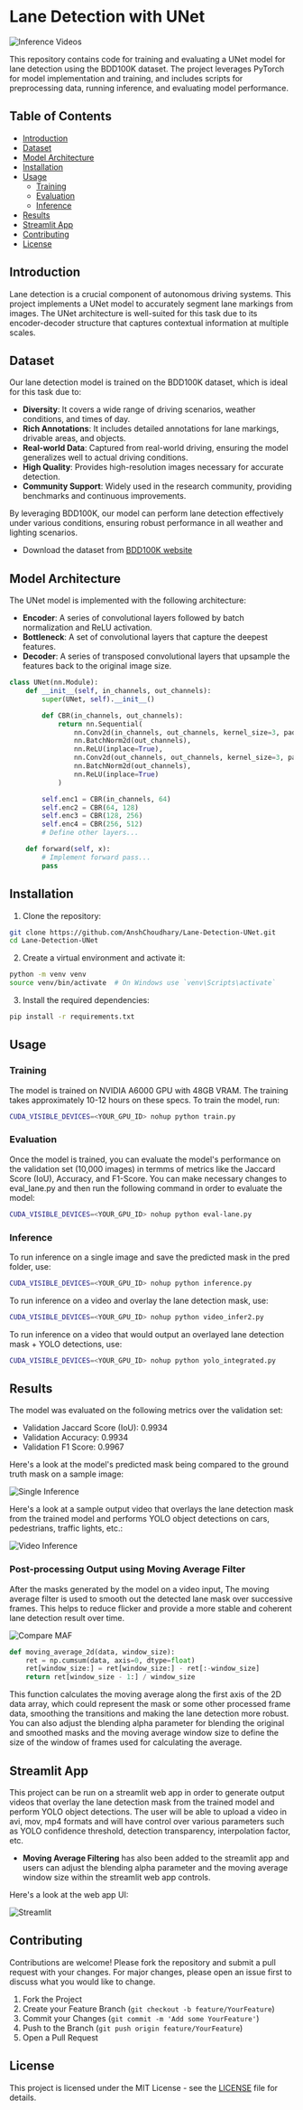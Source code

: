 # Lane Detection with UNet

![Inference Videos](https://github.com/AnshChoudhary/Lane-Detection-UNet/blob/main/header1.gif)

This repository contains code for training and evaluating a UNet model for lane detection using the BDD100K dataset. The project leverages PyTorch for model implementation and training, and includes scripts for preprocessing data, running inference, and evaluating model performance.

## Table of Contents

- [Introduction](#introduction)
- [Dataset](#dataset)
- [Model Architecture](#model-architecture)
- [Installation](#installation)
- [Usage](#usage)
  - [Training](#training)
  - [Evaluation](#evaluation)
  - [Inference](#inference)
- [Results](#results)
- [Streamlit App](#streamlit-app)
- [Contributing](#contributing)
- [License](#license)

## Introduction

Lane detection is a crucial component of autonomous driving systems. This project implements a UNet model to accurately segment lane markings from images. The UNet architecture is well-suited for this task due to its encoder-decoder structure that captures contextual information at multiple scales.

## Dataset
Our lane detection model is trained on the BDD100K dataset, which is ideal for this task due to:

- **Diversity**: It covers a wide range of driving scenarios, weather conditions, and times of day.
- **Rich Annotations**: It includes detailed annotations for lane markings, drivable areas, and objects.
- **Real-world Data**: Captured from real-world driving, ensuring the model generalizes well to actual driving conditions.
- **High Quality**: Provides high-resolution images necessary for accurate detection.
- **Community Support**: Widely used in the research community, providing benchmarks and continuous improvements.

By leveraging BDD100K, our model can perform lane detection effectively under various conditions, ensuring robust performance in all weather and lighting scenarios.
- Download the dataset from [BDD100K website](https://bdd-data.berkeley.edu/)

## Model Architecture

The UNet model is implemented with the following architecture:

- **Encoder**: A series of convolutional layers followed by batch normalization and ReLU activation.
- **Bottleneck**: A set of convolutional layers that capture the deepest features.
- **Decoder**: A series of transposed convolutional layers that upsample the features back to the original image size.

```python
class UNet(nn.Module):
    def __init__(self, in_channels, out_channels):
        super(UNet, self).__init__()

        def CBR(in_channels, out_channels):
            return nn.Sequential(
                nn.Conv2d(in_channels, out_channels, kernel_size=3, padding=1),
                nn.BatchNorm2d(out_channels),
                nn.ReLU(inplace=True),
                nn.Conv2d(out_channels, out_channels, kernel_size=3, padding=1),
                nn.BatchNorm2d(out_channels),
                nn.ReLU(inplace=True)
            )

        self.enc1 = CBR(in_channels, 64)
        self.enc2 = CBR(64, 128)
        self.enc3 = CBR(128, 256)
        self.enc4 = CBR(256, 512)
        # Define other layers...

    def forward(self, x):
        # Implement forward pass...
        pass
```
## Installation

1. Clone the repository:
```bash
git clone https://github.com/AnshChoudhary/Lane-Detection-UNet.git
cd Lane-Detection-UNet
```

2. Create a virtual environment and activate it:
```bash
python -m venv venv
source venv/bin/activate  # On Windows use `venv\Scripts\activate`
```
3. Install the required dependencies:
```bash
pip install -r requirements.txt
```

## Usage
### Training
The model is trained on NVIDIA A6000 GPU with 48GB VRAM. The training takes approximately 10-12 hours on these specs. To train the model, run:
```bash
CUDA_VISIBLE_DEVICES=<YOUR_GPU_ID> nohup python train.py
```

### Evaluation
Once the model is trained, you can evaluate the model's performance on the validation set (10,000 images) in termms of metrics like the Jaccard Score (IoU), Accuracy, and F1-Score. You can make necessary changes to eval_lane.py and then run the following command in order to evaluate the model:
```bash
CUDA_VISIBLE_DEVICES=<YOUR_GPU_ID> nohup python eval-lane.py
```

### Inference 
To run inference on a single image and save the predicted mask in the pred folder, use:
```bash
CUDA_VISIBLE_DEVICES=<YOUR_GPU_ID> nohup python inference.py
```

To run inference on a video and overlay the lane detection mask, use:
```bash
CUDA_VISIBLE_DEVICES=<YOUR_GPU_ID> nohup python video_infer2.py
```

To run inference on a video that would output an overlayed lane detection mask + YOLO detections, use:
```bash
CUDA_VISIBLE_DEVICES=<YOUR_GPU_ID> nohup python yolo_integrated.py
```

## Results
The model was evaluated on the following metrics over the validation set:
- Validation Jaccard Score (IoU): 0.9934
- Validation Accuracy: 0.9934
- Validation F1 Score: 0.9967

Here's a look at the model's predicted mask being compared to the ground truth mask on a sample image:

![Single Inference](https://github.com/AnshChoudhary/Lane-Detection-UNet/blob/main/Inference-PredMask.png)

Here's a look at a sample output video that overlays the lane detection mask from the trained model and performs YOLO object detections on cars, pedestrians, traffic lights, etc.:

![Video Inference](https://github.com/AnshChoudhary/Lane-Detection-UNet/blob/main/output_input3_with_yolo_light.gif)

### Post-processing Output using Moving Average Filter 
After the masks generated by the model on a video input, The moving average filter is used to smooth out the detected lane mask over successive frames. This helps to reduce flicker and provide a more stable and coherent lane detection result over time.

![Compare MAF](https://github.com/AnshChoudhary/Lane-Detection-UNet/blob/main/compare.png)

```python
def moving_average_2d(data, window_size):
    ret = np.cumsum(data, axis=0, dtype=float)
    ret[window_size:] = ret[window_size:] - ret[:-window_size]
    return ret[window_size - 1:] / window_size
```
This function calculates the moving average along the first axis of the 2D data array, which could represent the mask or some other processed frame data, smoothing the transitions and making the lane detection more robust. You can also adjust the blending alpha parameter for blending the original and smoothed masks and the moving average window size to define the size of the window of frames used for calculating the average. 

## Streamlit App
This project can be run on a streamlit web app in order to generate output videos that overlay the lane detection mask from the trained model and perform YOLO object detections. The user will be able to upload a video in avi, mov, mp4 formats and will have control over various parameters such as YOLO confidence threshold, detection transparency, interpolation factor,  etc. 

- **Moving Average Filtering** has also been added to the streamlit app and users can adjust the blending alpha parameter and the moving average window size within the streamlit web app controls.

Here's a look at the web app UI:

![Streamlit](https://github.com/AnshChoudhary/Lane-Detection-UNet/blob/main/streamlit-final.png)

## Contributing
Contributions are welcome! Please fork the repository and submit a pull request with your changes. For major changes, please open an issue first to discuss what you would like to change.
1. Fork the Project
2. Create your Feature Branch (`git checkout -b feature/YourFeature`)
3. Commit your Changes (`git commit -m 'Add some YourFeature'`)
4. Push to the Branch (`git push origin feature/YourFeature`)
5. Open a Pull Request

## License
This project is licensed under the MIT License - see the [LICENSE](https://github.com/AnshChoudhary/Lane-Detection-UNet/blob/main/LICENSE) file for details.
